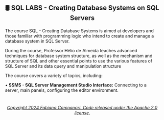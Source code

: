 <br>

## <p align="center"> 🛢️ SQL LABS - Creating Database Systems  on SQL Servers

The course SQL - Creating Database Systems is aimed at developers and those familiar with programming logic who intend to create and manage a database system in SQL Server.

During the course, Professor Hélio de Almeida teaches advanced techniques for database system structure, as well as the mechanism and structure of SQL and other essential points to use the various features of SQL Server and its data query and manipulation structure

The course covers a variety of topics, including:


•	**SSMS - SQL Server Management Studio Interface:** Connecting to a server, main panels, configuring the editor environment.
#



###### <p align="center"> [Copyright 2024 Fabiana Campanari. Code released under the Apache 2.0 license.](https://github.com/FabianaCampanari/SQL_LABS/blob/5a8f935d961852f4801c868033cbdeb53e003b80/LICENSE)
